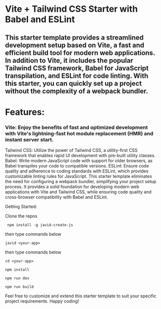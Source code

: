 # Vite + Tailwind CSS Starter with Babel and ESLint

## This starter template provides a streamlined development setup based on Vite, a fast and efficient build tool for modern web applications. In addition to Vite, it includes the popular Tailwind CSS framework, Babel for JavaScript transpilation, and ESLint for code linting. With this starter, you can quickly set up a project without the complexity of a webpack bundler.

# Features:

### Vite: Enjoy the benefits of fast and optimized development with Vite's lightning-fast hot module replacement (HMR) and instant server start.
Tailwind CSS: Utilize the power of Tailwind CSS, a utility-first CSS framework that enables rapid UI development with pre-built utility classes.
Babel: Write modern JavaScript code with support for older browsers, as Babel transpiles your code to compatible versions.
ESLint: Ensure code quality and adherence to coding standards with ESLint, which provides customizable linting rules for JavaScript.
This starter template eliminates the need for configuring a webpack bundler, simplifying your project setup process. It provides a solid foundation for developing modern web applications with Vite and Tailwind CSS, while ensuring code quality and cross-browser compatibility with Babel and ESLint.

Getting Started:

Clone the repos

```
 npm install -g javid-create-js
```
<p>then type commands below</p>

```
javid <your-app>
```
<p>then type commands below</p>

```
cd <your-app>
```

```
npm install
```

```
npm run dev

```

```
npm run build
```

Feel free to customize and extend this starter template to suit your specific project requirements. Happy coding!
